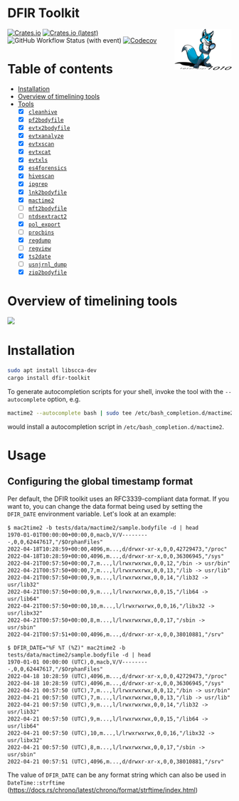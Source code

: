 
# DFIR Toolkit

<img align="right" width="128px" src="https://github.com/dfir-dd/dfir-toolkit/blob/main/doc/images/dfir_fox_128.png?raw=true" />

[![Crates.io](https://img.shields.io/crates/v/dfir-toolkit)](https://crates.io/crates/dfir-toolkit)
[![Crates.io (latest)](https://img.shields.io/crates/dv/dfir-toolkit)](https://crates.io/crates/dfir-toolkit)
![GitHub Workflow Status (with event)](https://img.shields.io/github/actions/workflow/status/dfir-dd/dfir-toolkit/cargo_test.yml)
[![Codecov](https://img.shields.io/codecov/c/github/dfir-dd/dfir-toolkit)](https://app.codecov.io/gh/dfir-dd/dfir-toolkit)


# Table of contents

- [Installation](#installation)
- [Overview of timelining tools](#overview-of-timelining-tools)
- [Tools](#tools)
  - [x] [`cleanhive`](https://github.com/dfir-dd/dfir-toolkit/blob/main/doc/cleanhive.md)
  - [x] [`pf2bodyfile`](https://github.com/dfir-dd/dfir-toolkit/blob/main/doc/pf2bodyfile.md)
  - [x] [`evtx2bodyfile`](https://github.com/dfir-dd/dfir-toolkit/blob/main/doc/evtx2bodyfile.md)
  - [x] [`evtxanalyze`](https://github.com/dfir-dd/dfir-toolkit/blob/main/doc/evtxanalyze.md)
  - [x] [`evtxscan`](https://github.com/dfir-dd/dfir-toolkit/blob/main/doc/evtxscan.md)
  - [x] [`evtxcat`](https://github.com/dfir-dd/dfir-toolkit/blob/main/doc/evtxcat.md)
  - [x] [`evtxls`](https://github.com/dfir-dd/dfir-toolkit/blob/main/doc/evtxls.md)
  - [x] [`es4forensics`](https://github.com/dfir-dd/dfir-toolkit/blob/main/doc/es4forensics.md)
  - [x] [`hivescan`](https://github.com/dfir-dd/dfir-toolkit/blob/main/doc/hivescan.md)
  - [x] [`ipgrep`](https://github.com/dfir-dd/dfir-toolkit/blob/main/doc/ipgrep.md)
  - [x] [`lnk2bodyfile`](https://github.com/dfir-dd/dfir-toolkit/blob/main/doc/lnk2bodyfile.md)
  - [x] [`mactime2`](https://github.com/dfir-dd/dfir-toolkit/blob/main/doc/mactime2.md)
  - [ ] [`mft2bodyfile`](https://github.com/janstarke/mft2bodyfile)
  - [ ] [`ntdsextract2`](https://github.com/janstarke/ntdsextract2)
  - [x] [`pol_export`](https://github.com/dfir-dd/dfir-toolkit/blob/main/doc/pol_export.md)
  - [ ] [`procbins`](https://github.com/janstarke/procbins)
  - [x] [`regdump`](https://github.com/dfir-dd/dfir-toolkit/blob/main/doc/regdump.md)
  - [ ] [`regview`](https://github.com/janstarke/regview)
  - [x] [`ts2date`](https://github.com/dfir-dd/dfir-toolkit/blob/main/doc/ts2date.md)
  - [ ] [`usnjrnl_dump`](https://github.com/janstarke/usnjrnl)
  - [x] [`zip2bodyfile`](https://github.com/dfir-dd/dfir-toolkit/blob/main/doc/zip2bodyfile.md)

# Overview of timelining tools

<img src="https://raw.githubusercontent.com/dfir-dd/dfir-toolkit/main/doc/images/tools.svg">

# Installation

```bash
sudo apt install libscca-dev
cargo install dfir-toolkit
```

To generate autocompletion scripts for your shell, invoke the tool with the `--autocomplete` option, e.g.

```bash
mactime2 --autocomplete bash | sudo tee /etc/bash_completion.d/mactime2
```

would install a autocompletion script in `/etc/bash_completion.d/mactime2`.

# Usage

## Configuring the global timestamp format

Per default, the DFIR toolkit uses an RFC3339-compliant data format. If you want to, you can change the data format
being used by setting the `DFIR_DATE` environment variable. Let's look at an example:

```shell
$ mac2time2 -b tests/data/mactime2/sample.bodyfile -d | head
1970-01-01T00:00:00+00:00,0,macb,V/V---------,0,0,62447617,"/$OrphanFiles"
2022-04-18T10:28:59+00:00,4096,m...,d/drwxr-xr-x,0,0,42729473,"/proc"
2022-04-18T10:28:59+00:00,4096,m...,d/drwxr-xr-x,0,0,36306945,"/sys"
2022-04-21T00:57:50+00:00,7,m...,l/lrwxrwxrwx,0,0,12,"/bin -> usr/bin"
2022-04-21T00:57:50+00:00,7,m...,l/lrwxrwxrwx,0,0,13,"/lib -> usr/lib"
2022-04-21T00:57:50+00:00,9,m...,l/lrwxrwxrwx,0,0,14,"/lib32 -> usr/lib32"
2022-04-21T00:57:50+00:00,9,m...,l/lrwxrwxrwx,0,0,15,"/lib64 -> usr/lib64"
2022-04-21T00:57:50+00:00,10,m...,l/lrwxrwxrwx,0,0,16,"/libx32 -> usr/libx32"
2022-04-21T00:57:50+00:00,8,m...,l/lrwxrwxrwx,0,0,17,"/sbin -> usr/sbin"
2022-04-21T00:57:51+00:00,4096,m...,d/drwxr-xr-x,0,0,38010881,"/srv"
```

```shell
$ DFIR_DATE="%F %T (%Z)" mac2time2 -b tests/data/mactime2/sample.bodyfile -d | head
1970-01-01 00:00:00 (UTC),0,macb,V/V---------,0,0,62447617,"/$OrphanFiles"
2022-04-18 10:28:59 (UTC),4096,m...,d/drwxr-xr-x,0,0,42729473,"/proc"
2022-04-18 10:28:59 (UTC),4096,m...,d/drwxr-xr-x,0,0,36306945,"/sys"
2022-04-21 00:57:50 (UTC),7,m...,l/lrwxrwxrwx,0,0,12,"/bin -> usr/bin"
2022-04-21 00:57:50 (UTC),7,m...,l/lrwxrwxrwx,0,0,13,"/lib -> usr/lib"
2022-04-21 00:57:50 (UTC),9,m...,l/lrwxrwxrwx,0,0,14,"/lib32 -> usr/lib32"
2022-04-21 00:57:50 (UTC),9,m...,l/lrwxrwxrwx,0,0,15,"/lib64 -> usr/lib64"
2022-04-21 00:57:50 (UTC),10,m...,l/lrwxrwxrwx,0,0,16,"/libx32 -> usr/libx32"
2022-04-21 00:57:50 (UTC),8,m...,l/lrwxrwxrwx,0,0,17,"/sbin -> usr/sbin"
2022-04-21 00:57:51 (UTC),4096,m...,d/drwxr-xr-x,0,0,38010881,"/srv"
```

The value of `DFIR_DATE` can be any format string which can also be used in `DateTime::strftime` (<https://docs.rs/chrono/latest/chrono/format/strftime/index.html>)


